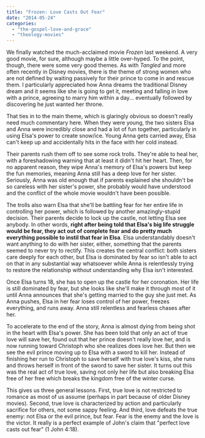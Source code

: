 ```yaml
---
title: "Frozen: Love Casts Out Fear"
date: "2014-05-24"
categories: 
  - "the-gospel-love-and-grace"
  - "theology-movies"
---
```


We finally watched the much-acclaimed movie _Frozen_ last weekend. A very good movie, for sure, although maybe a little over-hyped. To the point, though, there were some very good themes. As with _Tangled_ and more often recently in Disney movies, there is the theme of strong women who are not defined by waiting passively for their prince to come in and rescue them. I particularly appreciated how Anna dreams the traditional Disney dream and it seems like she is going to get it, meeting and falling in love with a prince, agreeing to marry him within a day... eventually followed by discovering he just wanted her throne.

That ties in to the main theme, which is glaringly obvious so doesn't really need much commentary here. When they were young, the two sisters Elsa and Anna were incredibly close and had a lot of fun together, particularly in using Elsa's power to create snow/ice. Young Anna gets carried away, Elsa can't keep up and accidentally hits in the face with her cold instead.

<!--more-->Their parents rush them off to see some rock trolls. They're able to heal her, with a foreshadowing warning that at least it didn't hit her heart. Then, for no apparent reason, they wipe Anna's memory of Elsa's powers but keep the fun memories, meaning Anna still has a deep love for her sister. Seriously, Anna was old enough that if parents explained she shouldn't be so careless with her sister's power, she probably would have understood and the conflict of the whole movie wouldn't have been possible.

The trolls also warn Elsa that she'll be battling fear for her entire life in controlling her power, which is followed by another amazingly-stupid decision. Their parents decide to lock up the castle, not letting Elsa see anybody. In other words, **right after being told that Elsa's big life struggle would be fear, they act out of complete fear and do pretty much everything possible to instil that fear in Elsa**. Elsa understandably doesn't want anything to do with her sister, either, something that the parents seemed to never try to rectify. This creates the central conflict: both sisters care deeply for each other, but Elsa is dominated by fear so isn't able to act on that in any substantial way whatsoever while Anna is relentlessly trying to restore the relationship without understanding why Elsa isn't interested.

Once Elsa turns 18, she has to open up the castle for her coronation. Her life is still dominated by fear, but she looks like she'll make it through most of it until Anna announces that she's getting married to the guy she just met. As Anna pushes, Elsa in her fear loses control of her power, freezes everything, and runs away. Anna still relentless and fearless chases after her.

To accelerate to the end of the story, Anna is almost dying from being shot in the heart with Elsa's power. She has been told that only an act of true love will save her, found out that her prince doesn't really love her, and is now running toward Christoph who she realizes does love her. But then we see the evil prince moving up to Elsa with a sword to kill her. Instead of finishing her run to Christoph to save herself with true love's kiss, she runs and throws herself in front of the sword to save her sister. It turns out this was the real act of true love, saving not only her life but also breaking Elsa free of her free which breaks the kingdom free of the winter curse.

This gives us three general lessons. First, true love is not restricted to romance as most of us assume (perhaps in part because of older Disney movies). Second, true love is characterized by action and particularly sacrifice for others, not some sappy feeling. And third, love defeats the true enemy: not Elsa or the evil prince, but fear. Fear is the enemy and the love is the victor. It really is a perfect example of John's claim that "perfect love casts out fear" (1 John 4:18).

